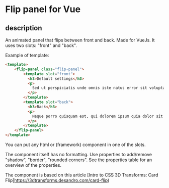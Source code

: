 # Flip panel for Vue

## description

An animated panel that flips between front and back. Made for VueJs. It uses two slots: "front" and "back".

Example of template:
```html
<template>
    <flip-panel class="flip-panel">
        <template slot="front">
          <h3>Default settings</h3>
          <p>
            Sed ut perspiciatis unde omnis iste natus error sit voluptatem accusantium doloremque laudantium, totam rem aperiam, eaque ipsa quae ab illo inventore veritatis et quasi architecto beatae vitae dicta sunt explicabo. Nemo enim ipsam voluptatem quia voluptas sit aspernatur aut odit aut fugit, ...
          </p>
        </template>
        <template slot="back">
          <h3>Back</h3>
          <p>
            Neque porro quisquam est, qui dolorem ipsum quia dolor sit amet, consectetur, adipisci velit, sed quia non numquam eius modi tempora incidunt ut labore et dolore magnam aliquam quaerat voluptatem. Ut enim ad minima veniam, quis nostrum exercitationem ullam corporis suscipit laboriosam, nisi ut aliquid ex ea commodi consequatur
          </p>
        </template>
    </flip-panel>
</template>
```
You can put any html or (framework) component in one of the slots.

The component itself has no formatting. Use properties to add/remove "shadow", "border", "rounded corners". See the properties table for an overview of the properties.

The component is based on this article [Intro to CSS 3D Transforms: Card Flip]https://3dtransforms.desandro.com/card-flip)
